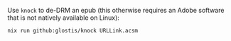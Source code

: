 Use `knock` to de-DRM an epub (this otherwise requires an Adobe software that is not natively available on Linux):
```
nix run github:glostis/knock URLLink.acsm
```
